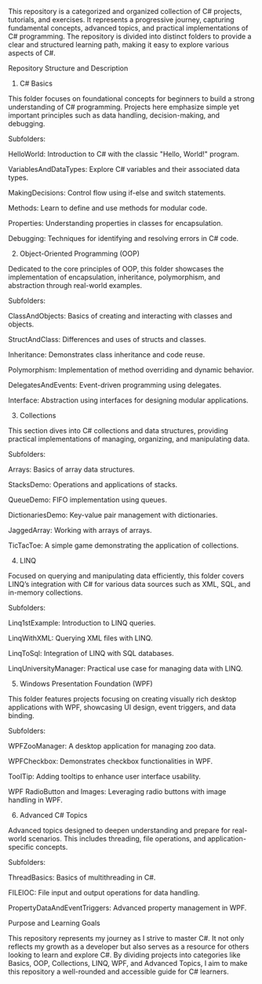 This repository is a  categorized and organized collection of C# projects, tutorials, and exercises. It represents a progressive journey, capturing fundamental concepts, advanced topics, and practical implementations of C# programming. The repository is divided into distinct folders to provide a clear and structured learning path, making it easy to explore various aspects of C#.

Repository Structure and Description

1. C# Basics
   
This folder focuses on foundational concepts for beginners to build a strong understanding of C# programming. Projects here emphasize simple yet important principles such as data handling, decision-making, and debugging.

Subfolders:

HelloWorld: Introduction to C# with the classic "Hello, World!" program.

VariablesAndDataTypes: Explore C# variables and their associated data types.

MakingDecisions: Control flow using if-else and switch statements.

Methods: Learn to define and use methods for modular code.

Properties: Understanding properties in classes for encapsulation.

Debugging: Techniques for identifying and resolving errors in C# code.


2. Object-Oriented Programming (OOP)
   
Dedicated to the core principles of OOP, this folder showcases the implementation of encapsulation, inheritance, polymorphism, and abstraction through real-world examples.

Subfolders:

ClassAndObjects: Basics of creating and interacting with classes and objects.

StructAndClass: Differences and uses of structs and classes.

Inheritance: Demonstrates class inheritance and code reuse.

Polymorphism: Implementation of method overriding and dynamic behavior.

DelegatesAndEvents: Event-driven programming using delegates.

Interface: Abstraction using interfaces for designing modular applications.


3. Collections
   
This section dives into C# collections and data structures, providing practical implementations of managing, organizing, and manipulating data.

Subfolders:

Arrays: Basics of array data structures.

StacksDemo: Operations and applications of stacks.

QueueDemo: FIFO implementation using queues.

DictionariesDemo: Key-value pair management with dictionaries.

JaggedArray: Working with arrays of arrays.

TicTacToe: A simple game demonstrating the application of collections.


4. LINQ
   
Focused on querying and manipulating data efficiently, this folder covers LINQ’s integration with C# for various data sources such as XML, SQL, and in-memory collections.

Subfolders:

Linq1stExample: Introduction to LINQ queries.

LinqWithXML: Querying XML files with LINQ.

LinqToSql: Integration of LINQ with SQL databases.

LinqUniversityManager: Practical use case for managing data with LINQ.


5. Windows Presentation Foundation (WPF)
   
This folder features projects focusing on creating visually rich desktop applications with WPF, showcasing UI design, event triggers, and data binding.

Subfolders:

WPFZooManager: A desktop application for managing zoo data.

WPFCheckbox: Demonstrates checkbox functionalities in WPF.

ToolTip: Adding tooltips to enhance user interface usability.

WPF RadioButton and Images: Leveraging radio buttons with image handling in WPF.


6. Advanced C# Topics
   
Advanced topics designed to deepen understanding and prepare for real-world scenarios. This includes threading, file operations, and application-specific concepts.

Subfolders:

ThreadBasics: Basics of multithreading in C#.

FILEIOC: File input and output operations for data handling.

PropertyDataAndEventTriggers: Advanced property management in WPF.


Purpose and Learning Goals

This repository represents my journey as I strive to master C#. It not only reflects my growth as a developer but also serves as a resource for others looking to learn and explore C#. By dividing projects into categories like Basics, OOP, Collections, LINQ, WPF, and Advanced Topics, I aim to make this repository a well-rounded and accessible guide for C# learners.
